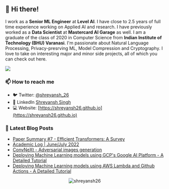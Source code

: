 ## 👋 Hi there!

<!--
**shreyansh26/shreyansh26** is a ✨ _special_ ✨ repository because its `README.md` (this file) appears on your GitHub profile.

Here are some ideas to get you started:

- 🔭 I’m currently working on ...
- 🌱 I’m currently learning ...
- 👯 I’m looking to collaborate on ...
- 🤔 I’m looking for help with ...
- 💬 Ask me about ...
- 📫 How to reach me: ...
- 😄 Pronouns: ...
- ⚡ Fun fact: ...
-->

I work as a **Senior ML Engineer** at **Level AI**. I have close to 2.5 years of full time experience working on Applied AI and research. I have previously worked as a **Data Scientist** at **Mastercard AI Garage** as well. I am a graduate of the class of 2020 in Computer Science from **Indian Institute of Technology (BHU) Varanasi**. I'm passionate about Natural Language Processing, Privacy-presrving ML, Model Compression and Cryptography. I love to take on interesting major and minor side projects, all of which you can check out here.

![](https://komarev.com/ghpvc/?username=shreyansh26&color=blue)

### 📫 How to reach me
- 🐦 Twitter: [@shreyansh_26](https://twitter.com/shreyansh_26)
- 👥 LinkedIn [Shreyansh Singh](https://www.linkedin.com/in/shreyansh26/)
- 💻 Website: [https://shreyansh26.github.io](https://shreyansh26.github.io)

### 📕 Latest Blog Posts
<!-- BLOG-POST-LIST:START -->
- [Paper Summary #7 - Efficient Transformers: A Survey](https://shreyansh26.github.io/post/2022-10-10_efficient_transformers_survey/)
- [Academic Log | June/July 2022](https://shreyansh26.github.io/post/2022-08-04-academic_log_june_july_22/)
- [ConvNeXt - Adversarial images generation](https://shreyansh26.github.io/project/convnext-adversarial/)
- [Deploying Machine Learning models using GCP&#39;s Google AI Platform - A Detailed Tutorial](https://shreyansh26.github.io/post/2022-03-06_model_deployment_using_gcp_google_ai_platform/)
- [Deploying Machine Learning models using AWS Lambda and Github Actions - A Detailed Tutorial](https://shreyansh26.github.io/post/2022-01-23_model_deployment_using_aws_lambda/)
<!-- BLOG-POST-LIST:END -->

<p align="center"> <img src="https://github-readme-stats.vercel.app/api?username=shreyansh26&show_icons=true&count_private=true&theme=tokyonight" alt="shreyansh26" />
